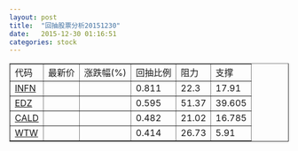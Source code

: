 ```yaml
---
layout: post
title:  "回抽股票分析20151230"
date:   2015-12-30 01:16:51
categories: stock
---
```

<script type="text/javascript">
var stockList = []
stockList.push('gb_infn');
stockList.push('gb_edz');
stockList.push('gb_cald');
stockList.push('gb_wtw');
</script>
<table border="1">
 <tr>
 <td>代码</td>
 <td>最新价</td>
 <td>涨跌幅(%)</td>
 <td>回抽比例</td>
 <td>阻力</td>
 <td>支撑</td>
</tr>
  <tr id="infn">
  <td><a href="http://stock.finance.sina.com.cn/usstock/quotes/INFN.html" target="_blank">INFN</a></td><td></td><td></td><td>0.811</td><td>22.3</td><td>17.91</td></tr>
  <tr id="edz">
  <td><a href="http://stock.finance.sina.com.cn/usstock/quotes/EDZ.html" target="_blank">EDZ</a></td><td></td><td></td><td>0.595</td><td>51.37</td><td>39.605</td></tr>
  <tr id="cald">
  <td><a href="http://stock.finance.sina.com.cn/usstock/quotes/CALD.html" target="_blank">CALD</a></td><td></td><td></td><td>0.482</td><td>21.02</td><td>16.785</td></tr>
  <tr id="wtw">
  <td><a href="http://stock.finance.sina.com.cn/usstock/quotes/WTW.html" target="_blank">WTW</a></td><td></td><td></td><td>0.414</td><td>26.73</td><td>5.91</td></tr>
</table>
